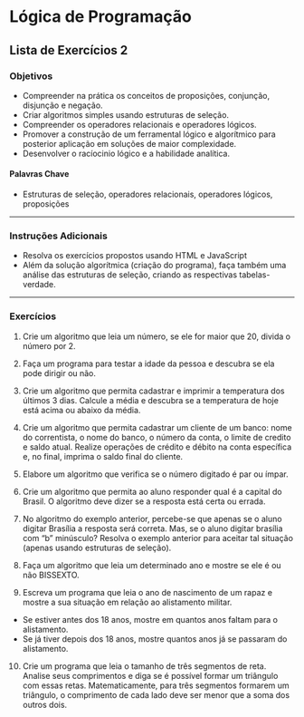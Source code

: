 # Lógica de Programação 
## Lista de Exercícios 2  
### Objetivos
- Compreender na prática os conceitos de proposições, conjunção, disjunção e negação. 
- Criar algoritmos simples usando estruturas de seleção. 
- Compreender os operadores relacionais e operadores lógicos. 
- Promover a construção de um ferramental lógico e algorítmico para posterior aplicação em soluções de maior complexidade.
- Desenvolver o racíocinio lógico e a habilidade analítica.
#### Palavras Chave  
- Estruturas de seleção, operadores relacionais, operadores lógicos, proposições 
---
### Instruções Adicionais 
- Resolva os exercícios propostos usando HTML e JavaScript 
- Além da solução algorítmica (criação do programa), faça também uma análise das estruturas de seleção, criando as respectivas tabelas-verdade. 

--- 
### Exercícios 
1. Crie um algoritmo que leia um número, se ele for maior que 20, divida o número por 2.

2. Faça um programa para testar a idade da pessoa e descubra se ela pode dirigir ou não.

3. Crie um algoritmo que permita cadastrar e imprimir a temperatura dos últimos 3 dias. Calcule a média e descubra se a temperatura de hoje está acima ou abaixo da média. 

4. Crie um algoritmo  que permita cadastrar um cliente de um banco: nome do correntista, o nome do banco, o número da conta, o limite de credito e saldo atual. Realize operações de crédito e débito na conta específica e, no final, imprima o saldo final do cliente. 

5. Elabore um algoritmo que verifica se o número digitado é par ou ímpar. 

6. Crie um algoritmo que permita ao aluno responder qual é a capital do Brasil. O algoritmo deve dizer se a resposta está certa ou errada.

7.	No algoritmo do exemplo anterior, percebe-se que apenas se o aluno digitar Brasília a resposta será correta. Mas, se o aluno digitar brasília com “b” minúsculo? Resolva o exemplo anterior para aceitar tal situação (apenas usando estruturas de seleção).

8. Faça um algoritmo que leia um determinado ano e mostre se ele é ou não BISSEXTO.

9. Escreva um programa que leia o ano de nascimento de um rapaz e mostre a sua situação em relação ao alistamento militar.
- Se estiver antes dos 18 anos, mostre em quantos anos faltam para o alistamento.
- Se já tiver depois dos 18 anos, mostre quantos anos já se passaram do alistamento.

10. Crie um programa que leia o tamanho de três segmentos de reta. Analise seus comprimentos e diga se é possível formar um triângulo com essas retas. Matematicamente, para três segmentos formarem um triângulo, o comprimento de cada lado deve ser menor que a soma dos outros dois.